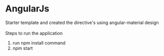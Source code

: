 # AngularJs
Starter template and created the directive's using angular-material design
<br/><br/>Steps to run the application
1. run npm install command
2. npm start

